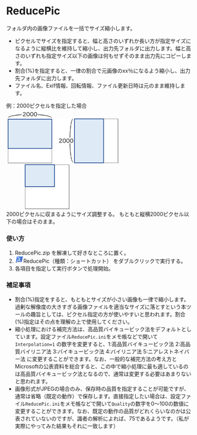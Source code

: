 # ReducePic

フォルダ内の画像ファイルを一括でサイズ縮小します。
- ピクセルでサイズを指定すると、幅と高さのいずれか長い方が指定サイズになるように縦横比を維持して縮小し、出力先フォルダに出力します。幅と高さのいずれも指定サイズ以下の画像は何もせずそのまま出力先にコピーします。
- 割合(%)を指定すると、一律の割合で元画像のxx％になるよう縮小し、出力先フォルダに出力します。
- ファイル名、Exif情報、回転情報、ファイル更新日時は元のまま維持します。

例：2000ピクセルを指定した場合<br>
&nbsp;<img src="image/reduce_example1.png" alt="縮小の例1" width="120">
&nbsp;<img src="image/reduce_example2.png" alt="縮小の例2" height="120">
&nbsp;<img src="image/reduce_example3.png" alt="縮小の例3" width="120" hspace="50"><br>
2000ピクセルに収まるようにサイズ調整する。	もともと縦横2000ピクセル以下の場合はそのまま。

### 使い方
1. ReducePic.zip を解凍して好きなところに置く。
2. <img src="image/PowerShellShortcurIcon.png" alt="PowerShellショートカットアイコン" height="18">ReducePic（種類：ショートカット） をダブルクリックで実行する。
3. 各項目を指定して実行ボタンで処理開始。



### 補足事項
- 割合(%)指定をすると、もともとサイズが小さい画像も一律で縮小します。過剰な解像度の大きすぎる画像ファイルを適当なサイズに落とすという本ツールの趣旨としては、ピクセル指定の方が使いやすいと思われます。割合(%)指定はその点を理解の上で使用してください。
- 縮小処理における補完方法は、高品質バイキュービック法をデフォルトとしています。設定ファイル`ReducePic.ini`をメモ帳などで開いて
`Interpolation=1`
の数字を変更すると、1:高品質バイキュービック法 2:高品質バイリニア法 3:バイキュービック法 4:バイリニア法 5:ニアレストネイバー法 に変更することができます。なお、一般的な補完方法の考え方とMicrosoftの公表資料を総合すると、この中で縮小処理に最も適しているのは高品質バイキュービック法となるので、通常は変更する必要はあまりないと思われます。
- 画像形式がJPEGの場合のみ、保存時の品質を指定することが可能ですが、通常は省略（既定の動作）で保存します。直接指定したい場合は、設定ファイル`ReducePic.ini`をメモ帳などで開いて`Quality`の数字を0～100の数値に変更することができます。なお、既定の動作の品質がどれくらいなのかは公表されていないのですが、識者の解析によれば、75であるようです。（私が実際にやってみた結果もそれに一致します）
